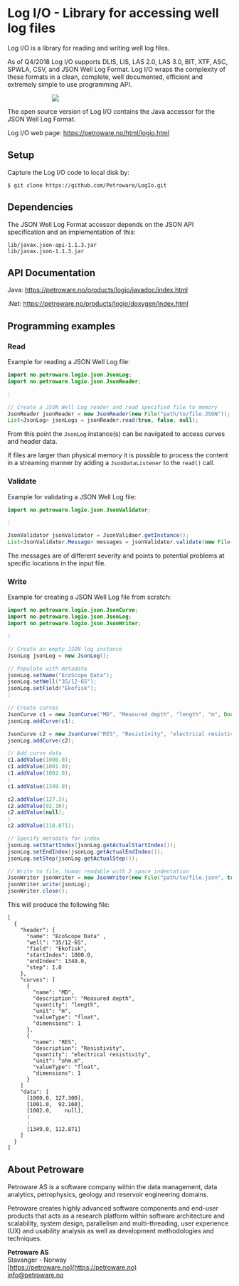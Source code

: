 # Log I/O - Library for accessing well log files

Log I/O is a library for reading and writing well log files.

As of Q4/2018 Log I/O supports DLIS, LIS, LAS 2.0, LAS 3.0, BIT, XTF, ASC,
SPWLA, CSV, and JSON Well Log Format. Log I/O wraps the complexity of these
formats in a clean, complete, well documented, efficient and extremely simple
to use programming API.

<img hspace="100" src="https://petroware.no/images/LogIoBox.250.png">

The open source version of Log I/O contains the Java accessor for the
JSON Well Log Format.

Log I/O web page: https://petroware.no/html/logio.html



## Setup

Capture the Log I/O code to local disk by:

```
$ git clone https://github.com/Petroware/LogIo.git
```



## Dependencies

The JSON Well Log Format accessor depends on the JSON API specification
and an implementation of this:

```
lib/javax.json-api-1.1.3.jar
lib/javax.json-1.1.3.jar
```



## API Documentation

Java: https://petroware.no/products/logio/javadoc/index.html

.Net: https://petroware.no/products/logio/doxygen/index.html



## Programming examples


### Read

Example for reading a JSON Well Log file:

```java
import no.petroware.logio.json.JsonLog;
import no.petroware.logio.json.JsonReader;

:

// Create a JSON Well Log reader and read specified file to memory
JsonReader jsonReader = new JsonReader(new File("path/to/file.JSON"));
List<JsonLog> jsonLogs = jsonReader.read(true, false, null);
```

From this point the `JsonLog` instance(s) can be navigated to access curves
and header data.

If files are larger than physical memory it is possible to process the content
in a streaming manner by adding a `JsonDataListener` to the `read()` call.


### Validate

Example for validating a JSON Well Log file:

```java
import no.petroware.logio.json.JsonValidator;

:

JsonValidator jsonValidator = JsonValidaor.getInstance();
List<JsonValidator.Message> messages = jsonValidator.validate(new File("path/to/file.JSON"));
```

The messages are of different severity and points to potential
problems at specific locations in the input file.


### Write

Example for creating a JSON Well Log file from scratch:

```java
import no.petroware.logio.json.JsonCurve;
import no.petroware.logio.json.JsonLog;
import no.petroware.logio.json.JsonWriter;

:

// Create an empty JSON log instance
JsonLog jsonLog = new JsonLog();

// Populate with metadata
jsonLog.setName("EcoScope Data");
jsonLog.setWell("35/12-6S");
jsonLog.setField("Ekofisk");
:

// Create curves
JsonCurve c1 = new JsonCurve("MD", "Measured depth", "length", "m", Double.class, 1);
jsonLog.addCurve(c1);

JsonCurve c2 = new JsonCurve("RES", "Resistivity", "electrical resistivity", "ohm.m", Double.class, 1);
jsonLog.addCurve(c2);

// Add curve data
c1.addValue(1000.0);
c1.addValue(1001.0);
c1.addValue(1002.0);
:
c1.addValue(1349.0);

c2.addValue(127.3);
c2.addValue(92.16);
c2.addValue(null);
:
c2.addValue(118.871);

// Specify metadata for index
jsonLog.setStartIndex(jsonLog.getActualStartIndex());
jsonLog.setEndIndex(jsonLog.getActualEndIndex());
jsonLog.setStep(jsonLog.getActualStep());

// Write to file, human readable with 2 space indentation
JsonWriter jsonWriter = new JsonWriter(new File("path/to/file.json", true, 2);
jsonWriter.write(jsonLog);
jsonWriter.close();
```

This will produce the following file:

```
[
  {
    "header": {
      "name": "EcoScope Data" ,
      "well": "35/12-6S",
      "field": "Ekofisk",
      "startIndex": 1000.0,
      "endIndex": 1349.0,
      "step": 1.0
    },
    "curves": [
      {
        "name": "MD",
        "description": "Measured depth",
        "quantity": "length",
        "unit": "m",
        "valueType": "float",
        "dimensions": 1
      },
      {
        "name": "RES",
        "description": "Resistivity",
        "quantity": "electrical resistivity",
        "unit": "ohm.m",
        "valueType": "float",
        "dimensions": 1
      }
    ]
    "data": [
      [1000.0, 127.300],
      [1001.0,  92.160],
      [1002.0,    null],
      :
      :
      [1349.0, 112.871]
    ]
  }
]
```



## About Petroware

Petroware AS is a software company within the data management, data analytics,
petrophysics, geology and reservoir engineering domains.

Petroware creates highly advanced software components and end-user products that
acts as a research platform within software architecture and scalability, system design,
parallelism and multi-threading, user experience (UX) and usability analysis as well
as development methodologies and techniques.

**Petroware AS**<br>
Stavanger - Norway<br>
[https://petroware.no](https://petroware.no)<br>
info@petroware.no
